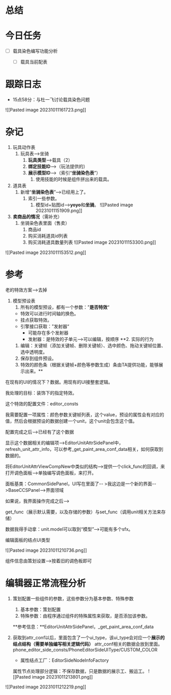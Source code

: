 
# 总结


# 今日任务

- [ ] 载具染色编写功能分析
	- [ ] 载具当前配表


# 跟踪日志

- 15点58分：与杜一飞讨论载具染色问题

![[Pasted image 20231011161723.png]]

# 杂记
1. 玩具动作表
	1. 玩具表-->坐骑
		1. **玩具类型**-->载具（2）
		2. **绑定技能ID**-->（玩法提供的）
		3. **展示模型ID**-->（索引“**坐骑染色表**”）
			1. 使用技能的时候是组件拼出来的载具。
2. 道具表
	1. 新增“**坐骑染色表**”-->已经用上了。
		1. 索引一些参数。
			1. 模型id+贴图id-->**yoyo**和**坐骑**。
		![[Pasted image 20231011151909.png]]
3. **卖商品的情况**（需补充）
	1. 坐骑染色表里面（售卖）
		1. 商品id
		2. 购买消耗道具id列表
		3. 购买消耗道具数量列表
	![[Pasted image 20231011153300.png]]


![[Pasted image 20231011153512.png]]


# 参考




老的特效方案-->去掉

1. 模型预设表
	1. 所有的模型预设，都有一个参数：”**是否特效**“
	- 特效可以进行时间轴的换色。
	- 挂点获取特效。
	- 引擎接口获取：”发射器“
		- 可能存在多个发射器
		- 发射器：是特效的子单元-->可以编辑，按顺序
**2. 实际的行为
	1. 编辑：关键帧（添加关键帧、删除关键帧）、选中颜色、拖动关键帧位置、选中透明度。
	2. 保存到组件预设。
	3. 特效的颜色条（根据关键帧+颜色等参数生成）条由TA提供功能，能够展示出来。**

在现有的UI的情况下？数据。用现有的UI接整套逻辑。



我处理的目标：装饰下的指定特效。

这个特效的配置文件：editor_consts

我需要配置一项属性：颜色参数关键帧列表，这个value，预设的属性会有对应的值，然后会根据预设的数据创建一个unit，这个unit会包含这个值。

配置完成之后-->已经有了这个数据

显示这个数据相关的编辑项-->EditorUnitAttrSidePanel中，refresh_unit_attr_info，可以参考_get_paint_area_conf_data相关，如何获取到数据的。

将EditorUnitAttrViewCompNew中类似的结构-->提供一个click_func的回调，来打开调色面板-->单独编写调色面板，来打开。

  

面板基类：CommonSidePanel，UI写在里面了-- >我这边是一个新的界面-->BaseCCSPanel-->界面领域

  

如果说，我界面操作完成之后-->

  

get_func（展示默认需要，以及存储的参数）与set_func（调用unit相关方法来存储）

数据我得手动拿：unit.model可以取到“模型”-->可能有多个sfx。








编辑面板的结点UI类型

![[Pasted image 20231011210736.png]]


组件信息由策划设置-->按着旧的调色板即可



# 编辑器正常流程分析

1. 策划配置一些组件的参数，这些参数分为基本参数、特殊参数
	1. 基本参数：策划配置
	2. 特殊参数：由程序通过组件的特殊属性来获取，是否添加该参数。

	**参考信息：**EditorUnitAttrSidePanel，_get_paint_area_conf_data

2. 获取到attr_conf以后，里面包含了一个ui_type，该ui_type会对应一个**展示的结点结构（需要单独编写相关逻辑代码）**
	attr_conf相关的数据会放到里面。
	phone_editor_side_consts/PhoneEditorSideUIType/CUSTOM_COLOR
	- 属性结点工厂：EditorSideNodeInfoFactory

	属性节点处理部分逻辑：不保存数据，只是数据的展示工、搬运工。
	![[Pasted image 20231011213801.png]]


![[Pasted image 20231011212219.png]]
